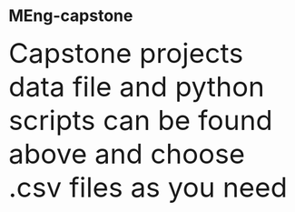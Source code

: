 # MEng-capstone
<font size = 8> Capstone projects data file and python scripts can be found above
and choose .csv files as you need
